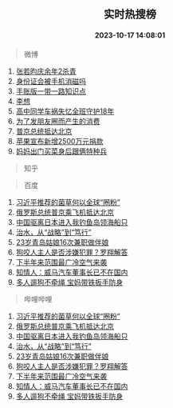 <div align="center"><h2>实时热搜榜</h2><h4>2023-10-17 14:08:01</h4></div>

> 微博  

1. [张若昀庆余年2杀青](https://s.weibo.com/weibo?q=%23%E5%BC%A0%E8%8B%A5%E6%98%80%E5%BA%86%E4%BD%99%E5%B9%B42%E6%9D%80%E9%9D%92%23&t=31&band_rank=1&Refer=top)<br />
2. [身份证会被手机消磁吗](https://s.weibo.com/weibo?q=%23%E8%BA%AB%E4%BB%BD%E8%AF%81%E4%BC%9A%E8%A2%AB%E6%89%8B%E6%9C%BA%E6%B6%88%E7%A3%81%E5%90%97%23&t=31&band_rank=2&Refer=top)<br />
3. [手账版一带一路知识点](https://s.weibo.com/weibo?q=%23%E6%89%8B%E8%B4%A6%E7%89%88%E4%B8%80%E5%B8%A6%E4%B8%80%E8%B7%AF%E7%9F%A5%E8%AF%86%E7%82%B9%23&t=31&band_rank=3&Refer=top)<br />
4. [李想](https://s.weibo.com/weibo?q=%E6%9D%8E%E6%83%B3&t=31&band_rank=4&Refer=top)<br />
5. [高中同学车祸失忆全班守护18年](https://s.weibo.com/weibo?q=%23%E9%AB%98%E4%B8%AD%E5%90%8C%E5%AD%A6%E8%BD%A6%E7%A5%B8%E5%A4%B1%E5%BF%86%E5%85%A8%E7%8F%AD%E5%AE%88%E6%8A%A418%E5%B9%B4%23&t=31&band_rank=5&Refer=top)<br />
6. [为了发朋友圈而产生的消费](https://s.weibo.com/weibo?q=%23%E4%B8%BA%E4%BA%86%E5%8F%91%E6%9C%8B%E5%8F%8B%E5%9C%88%E8%80%8C%E4%BA%A7%E7%94%9F%E7%9A%84%E6%B6%88%E8%B4%B9%23&t=31&band_rank=6&Refer=top)<br />
7. [普京总统抵达北京](https://s.weibo.com/weibo?q=%23%E6%99%AE%E4%BA%AC%E6%80%BB%E7%BB%9F%E6%8A%B5%E8%BE%BE%E5%8C%97%E4%BA%AC%23&t=31&band_rank=7&Refer=top)<br />
8. [苹果宣布新增2500万元捐款](https://s.weibo.com/weibo?q=%23%E8%8B%B9%E6%9E%9C%E5%AE%A3%E5%B8%83%E6%96%B0%E5%A2%9E2500%E4%B8%87%E5%85%83%E6%8D%90%E6%AC%BE%23&t=31&band_rank=8&Refer=top)<br />
9. [妈妈出门买菜身后跟俩特种兵](https://s.weibo.com/weibo?q=%23%E5%A6%88%E5%A6%88%E5%87%BA%E9%97%A8%E4%B9%B0%E8%8F%9C%E8%BA%AB%E5%90%8E%E8%B7%9F%E4%BF%A9%E7%89%B9%E7%A7%8D%E5%85%B5%23&t=31&band_rank=9&Refer=top)<br />

> 知乎  


> 百度  

1. [习近平推荐的菌草何以全球“圈粉”](https://www.baidu.com/s?wd=%E4%B9%A0%E8%BF%91%E5%B9%B3%E6%8E%A8%E8%8D%90%E7%9A%84%E8%8F%8C%E8%8D%89%E4%BD%95%E4%BB%A5%E5%85%A8%E7%90%83%E2%80%9C%E5%9C%88%E7%B2%89%E2%80%9D&sa=fyb_news&rsv_dl=fyb_news)<br />
2. [俄罗斯总统普京乘飞机抵达北京](https://www.baidu.com/s?wd=%E4%BF%84%E7%BD%97%E6%96%AF%E6%80%BB%E7%BB%9F%E6%99%AE%E4%BA%AC%E4%B9%98%E9%A3%9E%E6%9C%BA%E6%8A%B5%E8%BE%BE%E5%8C%97%E4%BA%AC&sa=fyb_news&rsv_dl=fyb_news)<br />
3. [中国驱离日本进入我钓鱼岛领海船只](https://www.baidu.com/s?wd=%E4%B8%AD%E5%9B%BD%E9%A9%B1%E7%A6%BB%E6%97%A5%E6%9C%AC%E8%BF%9B%E5%85%A5%E6%88%91%E9%92%93%E9%B1%BC%E5%B2%9B%E9%A2%86%E6%B5%B7%E8%88%B9%E5%8F%AA&sa=fyb_news&rsv_dl=fyb_news)<br />
4. [治水，从“战略”到“笃行”](https://www.baidu.com/s?wd=%E6%B2%BB%E6%B0%B4%EF%BC%8C%E4%BB%8E%E2%80%9C%E6%88%98%E7%95%A5%E2%80%9D%E5%88%B0%E2%80%9C%E7%AC%83%E8%A1%8C%E2%80%9D&sa=fyb_news&rsv_dl=fyb_news)<br />
5. [23岁青岛姑娘16次兼职做伴娘](https://www.baidu.com/s?wd=23%E5%B2%81%E9%9D%92%E5%B2%9B%E5%A7%91%E5%A8%9816%E6%AC%A1%E5%85%BC%E8%81%8C%E5%81%9A%E4%BC%B4%E5%A8%98&sa=fyb_news&rsv_dl=fyb_news)<br />
6. [狗咬人主人是否涉嫌犯罪？罗翔解答](https://www.baidu.com/s?wd=%E7%8B%97%E5%92%AC%E4%BA%BA%E4%B8%BB%E4%BA%BA%E6%98%AF%E5%90%A6%E6%B6%89%E5%AB%8C%E7%8A%AF%E7%BD%AA%EF%BC%9F%E7%BD%97%E7%BF%94%E8%A7%A3%E7%AD%94&sa=fyb_news&rsv_dl=fyb_news)<br />
7. [下半年来范围最广冷空气来袭](https://www.baidu.com/s?wd=%E4%B8%8B%E5%8D%8A%E5%B9%B4%E6%9D%A5%E8%8C%83%E5%9B%B4%E6%9C%80%E5%B9%BF%E5%86%B7%E7%A9%BA%E6%B0%94%E6%9D%A5%E8%A2%AD&sa=fyb_news&rsv_dl=fyb_news)<br />
8. [知情人：威马汽车董事长已不在国内](https://www.baidu.com/s?wd=%E7%9F%A5%E6%83%85%E4%BA%BA%EF%BC%9A%E5%A8%81%E9%A9%AC%E6%B1%BD%E8%BD%A6%E8%91%A3%E4%BA%8B%E9%95%BF%E5%B7%B2%E4%B8%8D%E5%9C%A8%E5%9B%BD%E5%86%85&sa=fyb_news&rsv_dl=fyb_news)<br />
9. [多人遛狗不牵绳 宝妈带铁扳手防身](https://www.baidu.com/s?wd=%E5%A4%9A%E4%BA%BA%E9%81%9B%E7%8B%97%E4%B8%8D%E7%89%B5%E7%BB%B3+%E5%AE%9D%E5%A6%88%E5%B8%A6%E9%93%81%E6%89%B3%E6%89%8B%E9%98%B2%E8%BA%AB&sa=fyb_news&rsv_dl=fyb_news)<br />

> 哔哩哔哩  

1. [习近平推荐的菌草何以全球“圈粉”](https://www.baidu.com/s?wd=%E4%B9%A0%E8%BF%91%E5%B9%B3%E6%8E%A8%E8%8D%90%E7%9A%84%E8%8F%8C%E8%8D%89%E4%BD%95%E4%BB%A5%E5%85%A8%E7%90%83%E2%80%9C%E5%9C%88%E7%B2%89%E2%80%9D&sa=fyb_news&rsv_dl=fyb_news)<br />
2. [俄罗斯总统普京乘飞机抵达北京](https://www.baidu.com/s?wd=%E4%BF%84%E7%BD%97%E6%96%AF%E6%80%BB%E7%BB%9F%E6%99%AE%E4%BA%AC%E4%B9%98%E9%A3%9E%E6%9C%BA%E6%8A%B5%E8%BE%BE%E5%8C%97%E4%BA%AC&sa=fyb_news&rsv_dl=fyb_news)<br />
3. [中国驱离日本进入我钓鱼岛领海船只](https://www.baidu.com/s?wd=%E4%B8%AD%E5%9B%BD%E9%A9%B1%E7%A6%BB%E6%97%A5%E6%9C%AC%E8%BF%9B%E5%85%A5%E6%88%91%E9%92%93%E9%B1%BC%E5%B2%9B%E9%A2%86%E6%B5%B7%E8%88%B9%E5%8F%AA&sa=fyb_news&rsv_dl=fyb_news)<br />
4. [治水，从“战略”到“笃行”](https://www.baidu.com/s?wd=%E6%B2%BB%E6%B0%B4%EF%BC%8C%E4%BB%8E%E2%80%9C%E6%88%98%E7%95%A5%E2%80%9D%E5%88%B0%E2%80%9C%E7%AC%83%E8%A1%8C%E2%80%9D&sa=fyb_news&rsv_dl=fyb_news)<br />
5. [23岁青岛姑娘16次兼职做伴娘](https://www.baidu.com/s?wd=23%E5%B2%81%E9%9D%92%E5%B2%9B%E5%A7%91%E5%A8%9816%E6%AC%A1%E5%85%BC%E8%81%8C%E5%81%9A%E4%BC%B4%E5%A8%98&sa=fyb_news&rsv_dl=fyb_news)<br />
6. [狗咬人主人是否涉嫌犯罪？罗翔解答](https://www.baidu.com/s?wd=%E7%8B%97%E5%92%AC%E4%BA%BA%E4%B8%BB%E4%BA%BA%E6%98%AF%E5%90%A6%E6%B6%89%E5%AB%8C%E7%8A%AF%E7%BD%AA%EF%BC%9F%E7%BD%97%E7%BF%94%E8%A7%A3%E7%AD%94&sa=fyb_news&rsv_dl=fyb_news)<br />
7. [下半年来范围最广冷空气来袭](https://www.baidu.com/s?wd=%E4%B8%8B%E5%8D%8A%E5%B9%B4%E6%9D%A5%E8%8C%83%E5%9B%B4%E6%9C%80%E5%B9%BF%E5%86%B7%E7%A9%BA%E6%B0%94%E6%9D%A5%E8%A2%AD&sa=fyb_news&rsv_dl=fyb_news)<br />
8. [知情人：威马汽车董事长已不在国内](https://www.baidu.com/s?wd=%E7%9F%A5%E6%83%85%E4%BA%BA%EF%BC%9A%E5%A8%81%E9%A9%AC%E6%B1%BD%E8%BD%A6%E8%91%A3%E4%BA%8B%E9%95%BF%E5%B7%B2%E4%B8%8D%E5%9C%A8%E5%9B%BD%E5%86%85&sa=fyb_news&rsv_dl=fyb_news)<br />
9. [多人遛狗不牵绳 宝妈带铁扳手防身](https://www.baidu.com/s?wd=%E5%A4%9A%E4%BA%BA%E9%81%9B%E7%8B%97%E4%B8%8D%E7%89%B5%E7%BB%B3+%E5%AE%9D%E5%A6%88%E5%B8%A6%E9%93%81%E6%89%B3%E6%89%8B%E9%98%B2%E8%BA%AB&sa=fyb_news&rsv_dl=fyb_news)<br />
